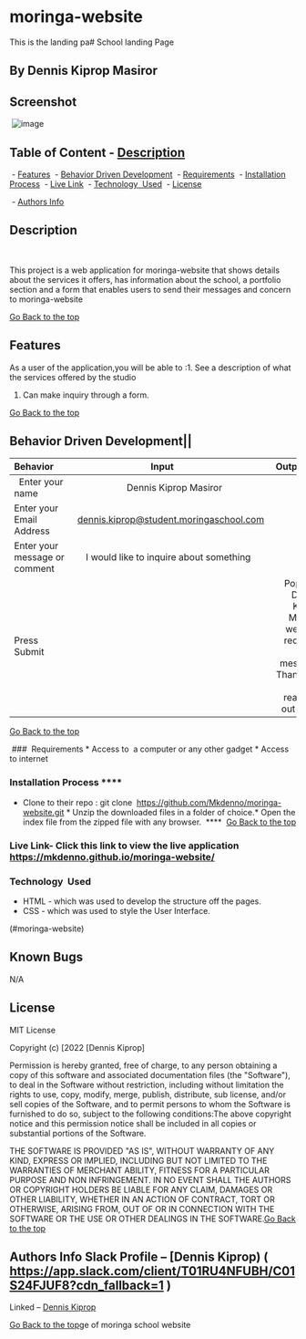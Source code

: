 # moringa-website
This is the landing pa# School landing Page

## By Dennis Kiprop Masiror

## Screenshot

 ![image](./assets/images/image.png) 

## Table of Content - [Description](#description)
 - [Features](#features)
 - [Behavior Driven Development](#Behavior-Driven-Development)
 - [Requirements](#requirements)
 - [Installation Process](#installation-Process)
 - [Live Link](#Live-Link)
 - [Technology  Used](#technology-Used)
 - [License](#license)

 - [Authors Info](#Authors-Info) 

## Description
 <p>This project is a web application for moringa-website that shows details about the services it offers, has information about the school, a portfolio section and a form that enables users to send their messages and concern to moringa-website</p>

[Go Back to the top](#moringa-website)

## Features

As a user of the application,you will be able to :1. See a description of what the services offered by the studio

1. Can make inquiry through a form.

[Go Back to the top](#moringa-website)

## Behavior Driven Development||
 Behavior      | Input        | Output       |
| :------------- | :----------: | -----------: |
|  Enter your name  |   Dennis Kiprop Masiror|     |
| Enter your Email Address  | dennis.kiprop@student.moringaschool.com |   |
| Enter your message or comment   |  I would like to inquire about something     |     |
| Press Submit|     |Pop up " Dennis Kiprop Masiror we have received your message. Thank you for reaching out to us.|

[Go Back to the top](#moringa-website)

 ###  Requirements * Access to  a computer or any other gadget * Access to internet 

### Installation Process ****
* Clone to their repo : git clone  https://github.com/Mkdenno/moringa-website.git * Unzip the downloaded files in a folder of choice.* Open the index file from the zipped file with any browser.
 ****
 [Go Back to the top](#moringa-website)

### Live Link- Click this link to view the live application       https://mkdenno.github.io/moringa-website/   

### Technology  Used

* HTML - which was used to develop the structure off the pages.
* CSS - which was used to style the User Interface.

(#moringa-website)

## Known Bugs
N/A

## License

MIT License

Copyright (c) [2022 [Dennis Kiprop]

Permission is hereby granted, free of charge, to any person obtaining a copy
of this software and associated documentation files (the "Software"), to deal
in the Software without restriction, including without limitation the rights
to use, copy, modify, merge, publish, distribute, sub license, and/or sell
copies of the Software, and to permit persons to whom the Software is
furnished to do so, subject to the following conditions:The above copyright notice and this permission notice shall be included in all
copies or substantial portions of the Software.

THE SOFTWARE IS PROVIDED "AS IS", WITHOUT WARRANTY OF ANY KIND, EXPRESS OR
IMPLIED, INCLUDING BUT NOT LIMITED TO THE WARRANTIES OF MERCHANT ABILITY,
FITNESS FOR A PARTICULAR PURPOSE AND NON INFRINGEMENT. IN NO EVENT SHALL THE
AUTHORS OR COPYRIGHT HOLDERS BE LIABLE FOR ANY CLAIM, DAMAGES OR OTHER
LIABILITY, WHETHER IN AN ACTION OF CONTRACT, TORT OR OTHERWISE, ARISING FROM,
OUT OF OR IN CONNECTION WITH THE SOFTWARE OR THE USE OR OTHER DEALINGS IN THE
SOFTWARE.[Go Back to the top](#moringa-website)

## Authors Info Slack Profile – [Dennis Kiprop) ( https://app.slack.com/client/T01RU4NFUBH/C01S24FJUF8?cdn_fallback=1 )

Linked – [Dennis Kiprop](https://www.linkedin.com/in/dennis-masiror-b29913155)

[Go Back to the top](#moringa-website)ge of moringa school website
